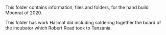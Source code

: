 This folder contains information, files and folders, for the hand build Moonrat of 2020.

This folder has work Halimat did including soldering together the board of the incubator which Robert Read took to Tanzania.


